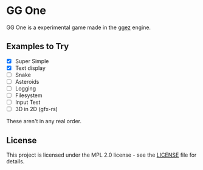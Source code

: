 # GG One

GG One is a experimental game made in the [ggez](https://ggez.rs/) engine.

## Examples to Try

- [x] Super Simple
- [x] Text display
- [ ] Snake
- [ ] Asteroids
- [ ] Logging
- [ ] Filesystem
- [ ] Input Test
- [ ] 3D in 2D (gfx-rs)

These aren't in any real order.

## License

This project is licensed under the MPL 2.0 license - see the [LICENSE](LICENSE) file for details.